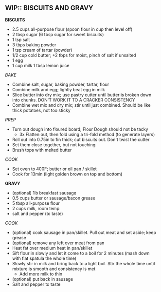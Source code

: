 WIP:: BISCUITS AND GRAVY
--------------------------------------------------------------------------------
**BISCUITS**
- 2.5 cups all-purpose flour (spoon flour in cup then level off)
- 2 tbsp sugar (6 tbsp sugar for sweet biscuits)
- 1 tsp salt
- 3 tbps baking powder
- 1 tsp cream of tartar (powder)
- 1/2 cup cold butter; +2 tbps for moist, pinch of salt if unsalted
- 1 egg
- 1 cup milk 1 tbsp lemon juice

*BAKE*
- Combine salt, sugar, baking powder, tartar, flour
- Combine milk and egg; lightly beat egg in milk
- Slice butter into dry mix; use pastry cutter until butter is broken down into chunks. DON'T WORK IT TO A CRACKER CONSISTENCY
- Combine wet mix and dry mix; stir until just combined. Should be like thick potatoes, not too sticky

*PREP*
- Turn out dough into floured board; Flour Dough should not be tacky
    - 3x Flatten out, then fold using a tri-fold method (to generate layers)
- Roll out into 0.75in to 1in thick; cut biscuits out. Don't twist the cutter
- Set them close together, but not touching
- Brush tops with melted butter

*COOK*
- Set oven to 400F; butter or oil pan / skillet
- Cook for 13min (light golden brown on top and bottom)

**GRAVY**
- (optional) 1lb breakfast sausage
- 0.5 cups butter or sausage/bacon grease
- 5 tbsp all-purpose flour
- 2 cups milk, room temp
- salt and pepper (to taste)

*COOK*
- (optional) cook sausage in pan/skillet. Pull out meat and set aside; keep grease
- (optional) remove any left over meat from pan
- Heat fat over medium heat in pan/skillet
- Sift flour in slowly and let it come to a boil for 2 minutes (mash down with flat spatula the whole time)
- Slowly stir in milk and bring back to a light boil. Stir the whole time until mixture is smooth and consistency is met
  - Add more milk to thin
- (optional) put back in sausage
- Salt and pepper to taste
